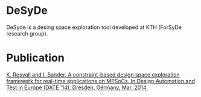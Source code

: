# DeSyDe

DeSyde is a desing space exploration tool developed at KTH (ForSyDe research group).


# Publication
[K. Rosvall and I. Sander. A constraint-based design space exploration framework for real-time applications on MPSoCs. In Design Automation and Test in Europe (DATE '14), Dresden, Germany, Mar. 2014.](http://dx.doi.org/10.7873/DATE.2014.339)

